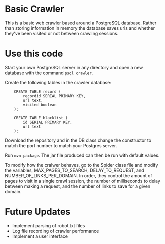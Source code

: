 # Basic Crawler

This is a basic web crawler based around a PostgreSQL database.  Rather
than storing information in memory the database saves urls and whether
they've been visited or not between crawling sessions.

# Use this code

Start your own PostgreSQL server in any directory and open a new database
with the command `psql crawler`.

Create the following tables in the crawler database:

```
    CREATE TABLE record (
        recordid SERIAL PRIMARY KEY,
        url text,
        visited boolean
    );

    CREATE TABLE blacklist (
        id SERIAL PRIMARY KEY,
        url text
    );

```

Download the repository and in the DB class change the constructor to match
the port number to match your Postgres server.

Run `mvn package`.  The jar file produced can then be run with default values.

To modify how the cralwer behaves, go to the Spider class file and modify
the variables, MAX_PAGES_TO_SEARCH, DELAY_TO_REQUEST, and
NUMBER_OF_LINKS_PER_DOMAIN.  In order, they control the amount of pages
to visit in a single crawl session, the number of milliseconds to delay
between making a request, and the number of links to save for a given
domain.

# Future Updates

* Implement parsing of robot.txt files
* Log file recording of crawler performance
* Implement a user interface